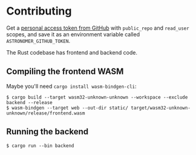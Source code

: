 # Contributing

Get a [personal access token from GitHub](https://github.com/settings/tokens) with `public_repo` and `read_user` scopes, and save it as an environment variable called `ASTRONOMER_GITHUB_TOKEN`.

The Rust codebase has frontend and backend code.

## Compiling the frontend WASM

Maybe you'll need `cargo install wasm-bindgen-cli`:

```console
$ cargo build --target wasm32-unknown-unknown --workspace --exclude backend --release
$ wasm-bindgen --target web --out-dir static/ target/wasm32-unknown-unknown/release/frontend.wasm 
```

## Running the backend

```console
$ cargo run --bin backend
```

